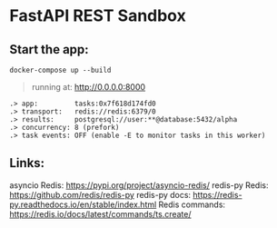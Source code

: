 # FastAPI REST Sandbox


## Start the app:
```
docker-compose up --build
```

> running at: http://0.0.0.0:8000

```
.> app:         tasks:0x7f618d174fd0
.> transport:   redis://redis:6379/0
.> results:     postgresql://user:**@database:5432/alpha
.> concurrency: 8 (prefork)
.> task events: OFF (enable -E to monitor tasks in this worker)
```

## Links:
asyncio Redis: https://pypi.org/project/asyncio-redis/
redis-py Redis: https://github.com/redis/redis-py
redis-py docs: https://redis-py.readthedocs.io/en/stable/index.html
Redis commands: https://redis.io/docs/latest/commands/ts.create/
